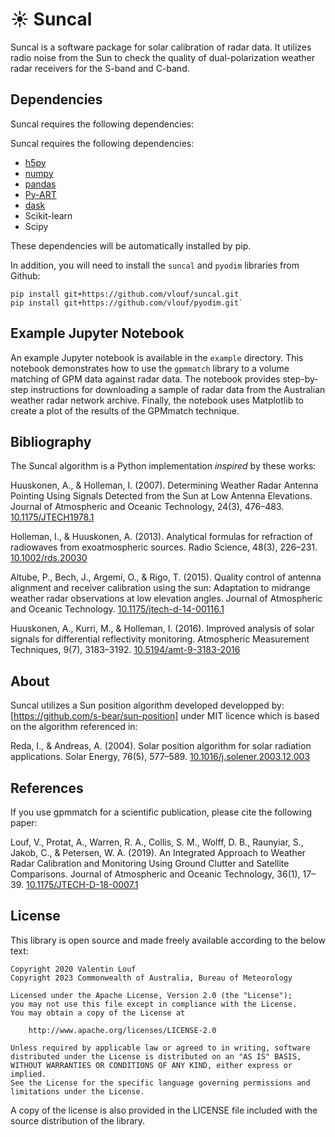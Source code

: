 # ☀️ Suncal

Suncal is a software package for solar calibration of radar data. It utilizes radio noise from the Sun to check the quality of dual-polarization weather radar receivers for the S-band and C-band.

## Dependencies

Suncal requires the following dependencies:

Suncal requires the following dependencies:

- [h5py](https://www.h5py.org)
- [numpy](https://www.numpy.org/)
- [pandas](https://pandas.pydata.org/)
- [Py-ART](https://github.com/ARM-DOE/pyart)
- [dask](https://dask.org/)
- Scikit-learn
- Scipy

These dependencies will be automatically installed by pip.

In addition, you will need to install the `suncal` and `pyodim` libraries from Github:
```
pip install git+https://github.com/vlouf/suncal.git
pip install git+https://github.com/vlouf/pyodim.git`
```

## Example Jupyter Notebook

An example Jupyter notebook is available in the `example` directory. This notebook demonstrates how to use the `gpmmatch` library to a volume matching of GPM data against radar data. The notebook provides step-by-step instructions for downloading a sample of radar data from the Australian weather radar network archive. Finally, the notebook uses Matplotlib to create a plot of the results of the GPMmatch technique.

## Bibliography

The Suncal algorithm is a Python implementation *inspired* by these works:

Huuskonen, A., & Holleman, I. (2007). Determining Weather Radar Antenna Pointing Using Signals Detected from the Sun at Low Antenna Elevations. Journal of Atmospheric and Oceanic Technology, 24(3), 476–483. [10.1175/JTECH1978.1](https://doi.org/10.1175/JTECH1978.1)

Holleman, I., & Huuskonen, A. (2013). Analytical formulas for refraction of radiowaves from exoatmospheric sources. Radio Science, 48(3), 226–231. [10.1002/rds.20030](https://doi.org/10.1002/rds.20030)

Altube, P., Bech, J., Argemí, O., & Rigo, T. (2015). Quality control of antenna alignment and receiver calibration using the sun: Adaptation to midrange weather radar observations at low elevation angles. Journal of Atmospheric and Oceanic Technology. [10.1175/jtech-d-14-00116.1](https://doi.org/10.1175/jtech-d-14-00116.1)

Huuskonen, A., Kurri, M., & Holleman, I. (2016). Improved analysis of solar signals for differential reflectivity monitoring. Atmospheric Measurement Techniques, 9(7), 3183–3192. [10.5194/amt-9-3183-2016](https://doi.org/10.5194/amt-9-3183-2016)


## About

Suncal utilizes a Sun position algorithm developed developped by: [https://github.com/s-bear/sun-position] under MIT licence which is based on the algorithm referenced in:

Reda, I., & Andreas, A. (2004). Solar position algorithm for solar radiation applications. Solar Energy, 76(5), 577–589. [10.1016/j.solener.2003.12.003](https://doi.org/10.1016/j.solener.2003.12.003)

## References

If you use gpmmatch for a scientific publication, please cite the following paper:

Louf, V., Protat, A., Warren, R. A., Collis, S. M., Wolff, D. B., Raunyiar, S., Jakob, C., & Petersen, W. A. (2019). An Integrated Approach to Weather Radar Calibration and Monitoring Using Ground Clutter and Satellite Comparisons. Journal of Atmospheric and Oceanic Technology, 36(1), 17–39. [10.1175/JTECH-D-18-0007.1](https://doi.org/10.1175/JTECH-D-18-0007.1)

## License

This library is open source and made freely available according to the below
text:

    Copyright 2020 Valentin Louf
    Copyright 2023 Commonwealth of Australia, Bureau of Meteorology

    Licensed under the Apache License, Version 2.0 (the "License");
    you may not use this file except in compliance with the License.
    You may obtain a copy of the License at

        http://www.apache.org/licenses/LICENSE-2.0

    Unless required by applicable law or agreed to in writing, software
    distributed under the License is distributed on an "AS IS" BASIS,
    WITHOUT WARRANTIES OR CONDITIONS OF ANY KIND, either express or implied.
    See the License for the specific language governing permissions and
    limitations under the License.

A copy of the license is also provided in the LICENSE file included with the
source distribution of the library.
